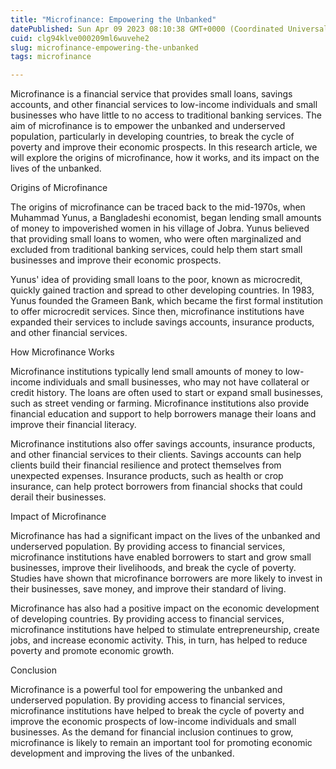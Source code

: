 ```yaml
---
title: "Microfinance: Empowering the Unbanked"
datePublished: Sun Apr 09 2023 08:10:38 GMT+0000 (Coordinated Universal Time)
cuid: clg94klve000209ml6wuvehe2
slug: microfinance-empowering-the-unbanked
tags: microfinance

---
```


Microfinance is a financial service that provides small loans, savings accounts, and other financial services to low-income individuals and small businesses who have little to no access to traditional banking services. The aim of microfinance is to empower the unbanked and underserved population, particularly in developing countries, to break the cycle of poverty and improve their economic prospects. In this research article, we will explore the origins of microfinance, how it works, and its impact on the lives of the unbanked.

Origins of Microfinance

The origins of microfinance can be traced back to the mid-1970s, when Muhammad Yunus, a Bangladeshi economist, began lending small amounts of money to impoverished women in his village of Jobra. Yunus believed that providing small loans to women, who were often marginalized and excluded from traditional banking services, could help them start small businesses and improve their economic prospects.

Yunus' idea of providing small loans to the poor, known as microcredit, quickly gained traction and spread to other developing countries. In 1983, Yunus founded the Grameen Bank, which became the first formal institution to offer microcredit services. Since then, microfinance institutions have expanded their services to include savings accounts, insurance products, and other financial services.

How Microfinance Works

Microfinance institutions typically lend small amounts of money to low-income individuals and small businesses, who may not have collateral or credit history. The loans are often used to start or expand small businesses, such as street vending or farming. Microfinance institutions also provide financial education and support to help borrowers manage their loans and improve their financial literacy.

Microfinance institutions also offer savings accounts, insurance products, and other financial services to their clients. Savings accounts can help clients build their financial resilience and protect themselves from unexpected expenses. Insurance products, such as health or crop insurance, can help protect borrowers from financial shocks that could derail their businesses.

Impact of Microfinance

Microfinance has had a significant impact on the lives of the unbanked and underserved population. By providing access to financial services, microfinance institutions have enabled borrowers to start and grow small businesses, improve their livelihoods, and break the cycle of poverty. Studies have shown that microfinance borrowers are more likely to invest in their businesses, save money, and improve their standard of living.

Microfinance has also had a positive impact on the economic development of developing countries. By providing access to financial services, microfinance institutions have helped to stimulate entrepreneurship, create jobs, and increase economic activity. This, in turn, has helped to reduce poverty and promote economic growth.

Conclusion

Microfinance is a powerful tool for empowering the unbanked and underserved population. By providing access to financial services, microfinance institutions have helped to break the cycle of poverty and improve the economic prospects of low-income individuals and small businesses. As the demand for financial inclusion continues to grow, microfinance is likely to remain an important tool for promoting economic development and improving the lives of the unbanked.